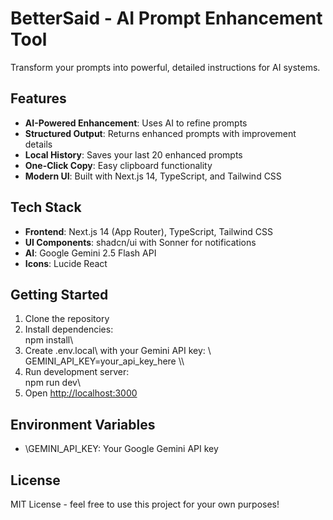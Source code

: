 ﻿# BetterSaid - AI Prompt Enhancement Tool

Transform your prompts into powerful, detailed instructions for AI systems.

## Features

-  **AI-Powered Enhancement**: Uses AI to refine prompts
-  **Structured Output**: Returns enhanced prompts with improvement details
-  **Local History**: Saves your last 20 enhanced prompts
-  **One-Click Copy**: Easy clipboard functionality
-  **Modern UI**: Built with Next.js 14, TypeScript, and Tailwind CSS

## Tech Stack

- **Frontend**: Next.js 14 (App Router), TypeScript, Tailwind CSS
- **UI Components**: shadcn/ui with Sonner for notifications
- **AI**: Google Gemini 2.5 Flash API
- **Icons**: Lucide React

## Getting Started

1. Clone the repository
2. Install dependencies: \
      npm install\
3. Create \.env.local\ with your Gemini API key:
   \\\
   GEMINI_API_KEY=your_api_key_here
   \\\
4. Run development server: \
      npm run dev\
5. Open [http://localhost:3000](http://localhost:3000)

## Environment Variables

- \GEMINI_API_KEY\: Your Google Gemini API key

## License

MIT License - feel free to use this project for your own purposes!
